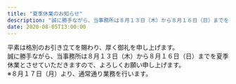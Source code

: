 ```yaml
---
title: "夏季休業のお知らせ"
description: "誠に勝手ながら、当事務所は８月１３日（木）から８月１６日（日）までを夏季休業とさせていただきますので、よろしくお願い申し上げます。"
date: 2020-08-05T13:00:00
---
```


平素は格別のお引き立てを賜わり、厚く御礼を申し上げます。  
誠に勝手ながら、当事務所は８月１３日（木）から８月１６日（日）までを夏季休業とさせていただきますので、よろしくお願い申し上げます。  
※８月１７日（月）より、通常通り業務を行います。